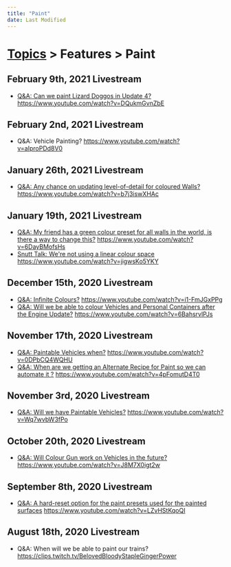 ```yaml
---
title: "Paint"
date: Last Modified
---
```

# [Topics](../../topics.md) > Features > Paint

## February 9th, 2021 Livestream
* [Q&A: Can we paint Lizard Doggos in Update 4?](../../transcriptions/yt-DQukmGvnZbE.md) https://www.youtube.com/watch?v=DQukmGvnZbE

## February 2nd, 2021 Livestream
* Q&A: Vehicle Painting? https://www.youtube.com/watch?v=aIproPDd8V0

## January 26th, 2021 Livestream
* [Q&A: Any chance on updating level-of-detail for coloured Walls?](../../transcriptions/yt-b7j3iswXHAc.md) https://www.youtube.com/watch?v=b7j3iswXHAc

## January 19th, 2021 Livestream
* [Q&A: My friend has a green colour preset for all walls in the world, is there a way to change this?](../../transcriptions/yt-6DayBMofsHs.md) https://www.youtube.com/watch?v=6DayBMofsHs
* [Snutt Talk: We're not using a linear colour space](../../transcriptions/yt-jigwsKo5YKY.md) https://www.youtube.com/watch?v=jigwsKo5YKY

## December 15th, 2020 Livestream
* [Q&A: Infinite Colours?](../../transcriptions/yt-i1-FmJGxPPg.md) https://www.youtube.com/watch?v=i1-FmJGxPPg
* [Q&A: Will we be able to colour Vehicles and Personal Containers after the Engine Update?](../../transcriptions/yt-6BahsrvlPJs.md) https://www.youtube.com/watch?v=6BahsrvlPJs

## November 17th, 2020 Livestream
* [Q&A: Paintable Vehicles when?](../../transcriptions/yt-0DPbCQ4WQHU.md) https://www.youtube.com/watch?v=0DPbCQ4WQHU
* [Q&A: When are we getting an Alternate Recipe for Paint so we can automate it ?](../../transcriptions/yt-4pFomutD4T0.md) https://www.youtube.com/watch?v=4pFomutD4T0

## November 3rd, 2020 Livestream
* [Q&A: Will we have Paintable Vehicles?](../../transcriptions/yt-Wq7wvbW3fPo.md) https://www.youtube.com/watch?v=Wq7wvbW3fPo

## October 20th, 2020 Livestream
* [Q&A: Will Colour Gun work on Vehicles in the future?](../../transcriptions/yt-J8M7X0igt2w.md) https://www.youtube.com/watch?v=J8M7X0igt2w

## September 8th, 2020 Livestream
* [Q&A: A hard-reset option for the paint presets used for the painted surfaces](../../transcriptions/yt-LZvHStKqoQI.md) https://www.youtube.com/watch?v=LZvHStKqoQI

## August 18th, 2020 Livestream
* Q&A: When will we be able to paint our trains? https://clips.twitch.tv/BelovedBloodyStapleGingerPower
